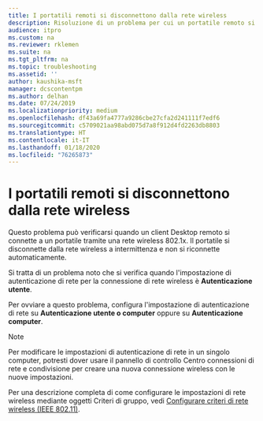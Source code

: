```yaml
---
title: I portatili remoti si disconnettono dalla rete wireless
description: Risoluzione di un problema per cui un portatile remoto si disconnette dalla rete wireless.
audience: itpro
ms.custom: na
ms.reviewer: rklemen
ms.suite: na
ms.tgt_pltfrm: na
ms.topic: troubleshooting
ms.assetid: ''
author: kaushika-msft
manager: dcscontentpm
ms.author: delhan
ms.date: 07/24/2019
ms.localizationpriority: medium
ms.openlocfilehash: df43a69fa4777a9286cbe27cfa2d241111f7edf6
ms.sourcegitcommit: c5709021aa98abd075d7a8f912d4fd2263db8803
ms.translationtype: HT
ms.contentlocale: it-IT
ms.lasthandoff: 01/18/2020
ms.locfileid: "76265873"
---
```

# <a name="remote-laptop-disconnects-from-wireless-network"></a>I portatili remoti si disconnettono dalla rete wireless

Questo problema può verificarsi quando un client Desktop remoto si connette a un portatile tramite una rete wireless 802.1x. Il portatile si disconnette dalla rete wireless a intermittenza e non si riconnette automaticamente.

Si tratta di un problema noto che si verifica quando l'impostazione di autenticazione di rete per la connessione di rete wireless è **Autenticazione utente**.

Per ovviare a questo problema, configura l'impostazione di autenticazione di rete su **Autenticazione utente o computer** oppure su **Autenticazione computer**.

 > [!NOTE]  
> Per modificare le impostazioni di autenticazione di rete in un singolo computer, potresti dover usare il pannello di controllo Centro connessioni di rete e condivisione per creare una nuova connessione wireless con le nuove impostazioni.

Per una descrizione completa di come configurare le impostazioni di rete wireless mediante oggetti Criteri di gruppo, vedi [Configurare criteri di rete wireless (IEEE 802.11)](../../../networking/core-network-guide/cncg/wireless/e-wireless-access-deployment.md#bkmk_policies).
